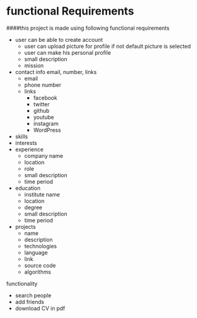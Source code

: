 # functional Requirements

####this project is made using following functional requirements

* user can be able to create account
  * user can upload picture for profile if not default picture is selected
  * user can make his personal profile
  * small description
  * mission
* contact info email, number, links
  * email
  * phone number
  * links
    * facebook
    * twitter
    * github
    * youtube
    * instagram
    * WordPress
* skills
* interests
* experience
  * company name
  * location
  * role
  * small description
  * time period
* education
  * institute name
  * location
  * degree
  * small description
  * time period
* projects
  * name
  * description
  * technologies
  * language
  * link
  * source code
  * algorithms

functionality
  * search people
  * add friends
  * download CV in pdf

